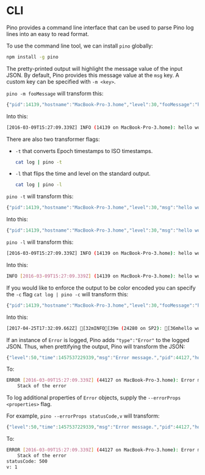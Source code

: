 # CLI

Pino provides a command line interface that can be used to parse Pino log
lines into an easy to read format.

To use the command line tool, we can install `pino` globally:

```sh
npm install -g pino
```

The pretty-printed output will highlight the message value of the input JSON. By
default, Pino provides this message value at the `msg` key. A custom key can be
specified with `-m <key>`.

`pino -m fooMessage` will transform this:

```js
{"pid":14139,"hostname":"MacBook-Pro-3.home","level":30,"fooMessage":"hello world","time":1457537229339,"v":1}
```

Into this:

```sh
[2016-03-09T15:27:09.339Z] INFO (14139 on MacBook-Pro-3.home): hello world
```

There are also two transformer flags:

+ `-t` that converts Epoch timestamps to ISO timestamps.

    ```sh
    cat log | pino -t
    ```
+ `-l` that flips the time and level on the standard output.

    ```sh
    cat log | pino -l
    ```

`pino -t` will transform this:

```js
{"pid":14139,"hostname":"MacBook-Pro-3.home","level":30,"msg":"hello world","time":1457537229339,"v":1}
```

Into this:

```js
{"pid":14139,"hostname":"MacBook-Pro-3.home","level":30,"msg":"hello world","time":"2016-03-09T15:27:09.339Z","v":1}
```


`pino -l` will transform this:

```sh
[2016-03-09T15:27:09.339Z] INFO (14139 on MacBook-Pro-3.home): hello world
```

Into this:

```sh
INFO [2016-03-09T15:27:09.339Z] (14139 on MacBook-Pro-3.home): hello world
```
If you would like to enforce the output to be color encoded you can specify the `-c` flag
`cat log | pino -c` will transform this:

```js
{"pid":14139,"hostname":"MacBook-Pro-3.home","level":30,"fooMessage":"hello world","time":1457537229339,"v":1}
```

Into this:

```sh
[2017-04-25T17:32:09.662Z] [32mINFO[39m (24280 on SP2): [36mhello world[39m
```

If an instance of `Error` is logged, Pino adds `"type":"Error"` to the logged JSON.
Thus, when prettifying the output, Pino will transform the JSON:

```js
{"level":50,"time":1457537229339,"msg":"Error message.","pid":44127,"hostname":"MacBook-Pro-3.home","type":"Error","stack":"Stack of the error","statusCode":500,"v":1}
```

To:

```sh
ERROR [2016-03-09T15:27:09.339Z] (44127 on MacBook-Pro-3.home): Error message.
    Stack of the error
```

To log additional properties of `Error` objects, supply the `--errorProps <properties>` flag.

For example, `pino --errorProps statusCode,v` will transform:

```js
{"level":50,"time":1457537229339,"msg":"Error message.","pid":44127,"hostname":"MacBook-Pro-3.home","type":"Error","stack":"Stack of the error","statusCode":500,"v":1}
```

To:

```sh
ERROR [2016-03-09T15:27:09.339Z] (44127 on MacBook-Pro-3.home): Error message.
    Stack of the error
statusCode: 500
v: 1
```